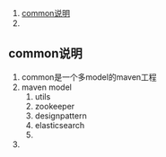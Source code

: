 1. [common说明](#common说明)
2. 

## common说明 ##
1. common是一个多model的maven工程
2. maven model
	1. utils
	2. zookeeper
	3. designpattern
	4. elasticsearch
	5.  
3. 